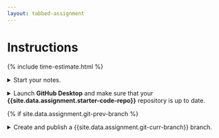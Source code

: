 ```yaml
---
layout: tabbed-assignment
---
```


# Instructions

{% include time-estimate.html %}

<p><details><summary>Start your notes.</b></summary>

 - Start a page for this lesson in your notebook with a **title and date**.
 - Check you notes from the previous class to see where to start.
 - Review the [learning targets](learning-targets.html) to see what you should be focusing on learning and understanding.

</details></p>

<p><details><summary>Launch <b>GitHub Desktop</b> and make sure that your <b>{{site.data.assignment.starter-code-repo}}</b> repository is up to date.</summary>

- Make sure that your **{{site.data.assignment.starter-code-repo}}** repository is selected.
- Do a **fetch** to make sure your local copy of the code is up to date, if you have done work on the GitHub site or at home between classes you will be prompted to do a **pull** to incorporate your changes.

{% if site.data.assignment.git-prev-branch %}
- Make sure that you are on the **{{site.data.assignment.git-prev-branch}}** branch.
{% endif %}

</details></p>

{% if site.data.assignment.git-prev-branch %}
  <p><details><summary>Create and publish a {{site.data.assignment.git-curr-branch}} branch.</summary>
{% else %}
  <p><details><summary>Confirm that you are on your {{site.data.assignment.git-curr-branch}} branch.</summary>

  If necessary, create the **{{site.data.assignment.git-curr-branch}}** branch.
{% endif %}

- Select the **Current Branch** drop down.
- Click on the **New Branch** button.
- Enter **{{site.data.assignment.git-curr-branch}}** in the **Name** field.
- Click on the **Create Branch** button.

</details></p>

<p><details><summary>Go to the <a href="{{site.data.assignment.lesson}}">lesson</a> and work through the videos.</summary>

Work in a loop:

- Watch a video
- As you watch outline the video in your notes
- Make notes on the new material:
  - Vocabulary
  - The Unity user interface
  - Implementing game mechanics.
- After watching a video, do the process you just learned

  Use your notes and the cues below each video to help you remember what to do, **but do not try to do the lesson without watching the video** - there is a wealth of information in the video that you won't get by just following the cues.
- After completing the work for each video, commit your changes:
  - Save the scene in Unity and your scripts in Visual Studio Code, then
  - Go to **GitHub Desktop** - once you click on GitHub Desktop you should see a list of changed files.

  If you do not your first priority is to troubleshoot. The most likely cause is that you forgot to save. If that is not the problem, then it is likely that Unity and GitHub Desktop are looking at different folders. Fix that now. If you've just started on the project the easiest thing to do may be to start over.
  - Write a brief summary of what you did.
  - Click the **Commit** button.

</details></p>

<p><details><summary>Merge your work to the <b>master</b> branch.</summary>

After you have finished all of the videos for the lesson, do one final test to ensure that the prototype is working as expected. Then:

- Go to GitHub Desktop.
- Confirm that you have no uncommitted changes. If you do, commit them. Then test again.
- Switch to the **master** branch.
- Click on the **Current Branch** drop down again, and then on the **Choose a branch to merge into master** button at the bottom of the drop down.
- From the list of branches choose the **{{site.data.assignment.git-curr-branch}}**.
- Click on the blue **Merge {{site.data.assignment.git-curr-branch}} into master** button.
- Push your changes to GitHub.

  After pushing, use the **View on GitHub** button in GitHub Desktop to go to your repository on GitHub and confirm that your changes are visible.

</details></p>

<p><details><summary>Update your notes.</summary>

Before wrapping up at the end of the period, make sure that you have committed and pushed your latest changes and that you've updated your notes to show how far you have gotten. This will be helpful when you figure out where to pick up next class.

</details></p>

<p><details><summary>Submit your work.</summary>

When you're finished, go to the submission tab, check the instructions, and submit.

</details></p>

<!-- Don't edit links here, change them in _data/assignment.yml instead. -->

{% if site.data.assignment.lesson   %}[lesson]: <{{site.data.assignment.lesson}}>     {% endif %}
{% if site.data.assignment.slides   %}[slides]:   <{{site.data.assignment.slides}}>   {% endif %}
{% if site.data.assignment.template %}[template]: <{{site.data.assignment.template}}> {% endif %}
